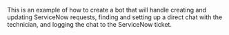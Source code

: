 This is an example of how to create a bot that will handle creating and updating ServiceNow requests, finding and setting up a direct chat with the technician, and logging the chat to the ServiceNow ticket.
